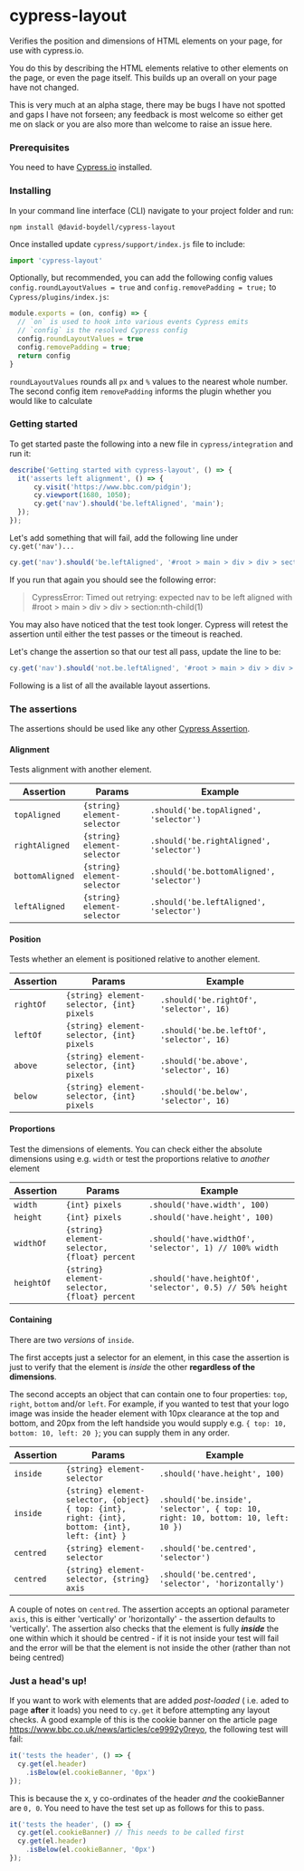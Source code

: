 # cypress-layout
Verifies the position and dimensions of HTML elements on your page, for use with cypress.io.

You do this by describing the HTML elements relative to other elements on the page, or even the page itself. This builds up an overall on your page have not changed.

This is very much at an alpha stage, there may be bugs I have not spotted and gaps I have not forseen; any feedback is most welcome so either get me on slack or you are also more than welcome to raise an issue here.

### Prerequisites

You need to have [Cypress.io](https://github.com/cypress-io/cypress) installed.

### Installing

In your command line interface (CLI) navigate to your project folder and run:

```
npm install @david-boydell/cypress-layout
```

Once installed update `cypress/support/index.js` file to include:
```javascript
import 'cypress-layout'
```

Optionally, but recommended, you can add the following config values `config.roundLayoutValues = true` and `config.removePadding = true;` to `Cypress/plugins/index.js`:

```javascript
module.exports = (on, config) => {
  // `on` is used to hook into various events Cypress emits
  // `config` is the resolved Cypress config
  config.roundLayoutValues = true
  config.removePadding = true;
  return config
}
```
`roundLayoutValues` rounds all `px` and `%` values to the nearest whole number. The second config item `removePadding` informs the plugin whether you would like to calculate

### Getting started

To get started paste the following into a new file in `cypress/integration` and run it:

```javascript
describe('Getting started with cypress-layout', () => {
  it('asserts left alignment', () => {
      cy.visit('https://www.bbc.com/pidgin');
      cy.viewport(1680, 1050);
      cy.get('nav').should('be.leftAligned', 'main');
  });
});
```

Let's add something that will fail, add the following line under `cy.get('nav')...`

```javascript
cy.get('nav').should('be.leftAligned', '#root > main > div > div > section:nth-child(1)');
```
If you run that again you should see the following error:

> CypressError: Timed out retrying: expected nav to be left aligned with #root > main > div > div > section:nth-child(1)

You may also have noticed that the test took longer. Cypress will retest the assertion until either the test passes or the timeout is reached.

Let's change the assertion so that our test all pass, update the line to be:

```javascript
cy.get('nav').should('not.be.leftAligned', '#root > main > div > div > section:nth-child(1)');
```

Following is a list of all the available layout assertions. 

### The assertions

The assertions should be used like any other [Cypress Assertion](https://docs.cypress.io/guides/core-concepts/introduction-to-cypress.html#Assertions).

#### Alignment

Tests alignment with another element.

Assertion | Params | Example
--- | --- | ---
`topAligned` | `{string} element-selector` | `.should('be.topAligned', 'selector')`
`rightAligned` | `{string} element-selector` | `.should('be.rightAligned', 'selector')`
`bottomAligned` | `{string} element-selector` | `.should('be.bottomAligned', 'selector')`
`leftAligned` | `{string} element-selector` | `.should('be.leftAligned', 'selector')`


#### Position

Tests whether an element is positioned relative to another element.

Assertion | Params | Example
--- | --- | ---
`rightOf` | `{string} element-selector, {int} pixels` | `.should('be.rightOf', 'selector', 16)`
`leftOf` | `{string} element-selector, {int} pixels` | `.should('be.be.leftOf', 'selector', 16)`
`above` | `{string} element-selector, {int} pixels` | `.should('be.above', 'selector', 16)`
`below`| `{string} element-selector, {int} pixels` | `.should('be.below', 'selector', 16)`

#### Proportions

Test the dimensions of elements. You can check either the absolute dimensions using e.g. `width` or test the proportions relative to *another* element

Assertion | Params | Example
--- | --- | ---
`width` | `{int} pixels` | `.should('have.width', 100)`
`height` | `{int} pixels` | `.should('have.height', 100)`
`widthOf` | `{string} element-selector, {float} percent` | `.should('have.widthOf', 'selector', 1) // 100% width`
`heightOf`| `{string} element-selector, {float} percent` | `.should('have.heightOf', 'selector', 0.5) // 50% height`

#### Containing

There are two *versions* of `inside`.

The first accepts just a selector for an element, in this case the assertion is just to verify that the element is *inside* the other **regardless of the dimensions**.

The second accepts an object that can contain one to four properties: `top`, `right`, `bottom` and/or `left`. For example, if you wanted to test that your logo image was inside the header element with 10px clearance at the top and bottom, and 20px from the left handside you would supply e.g. `{ top: 10, bottom: 10, left: 20 }`; you can supply them in any order.

Assertion | Params | Example
--- | --- | ---
`inside` | `{string} element-selector` | `.should('have.height', 100)`
`inside` | `{string} element-selector, {object} { top: {int}, right: {int}, bottom: {int}, left: {int} }` | `.should('be.inside', 'selector', { top: 10, right: 10, bottom: 10, left: 10 })` 
`centred` | `{string} element-selector` | `.should('be.centred', 'selector')`
`centred` | `{string} element-selector, {string} axis` | `.should('be.centred', 'selector', 'horizontally')`

A couple of notes on `centred`. The assertion accepts an optional parameter `axis`, this is either 'vertically' or 'horizontally' - the assertion defaults to 'vertically'. The assertion also checks that the element is fully ***inside*** the one within which it should be centred - if it is not inside your test will fail and the error will be that the element is not inside the other (rather than not being centred)

### Just a head's up!

If you want to work with elements that are added *post-loaded* ( i.e. aded to page **after** it loads) you need to `cy.get` it before attempting any layout checks. A good example of this is the cookie banner on the article page https://www.bbc.co.uk/news/articles/ce9992y0reyo, the following test will fail:

```javascript
it('tests the header', () => {
  cy.get(el.header)
    .isBelow(el.cookieBanner, '0px')
});
```

This is because the x, y co-ordinates of the header *and* the cookieBanner are `0, 0`. You need to have the test set up as follows for this to pass.

```javascript
it('tests the header', () => {
  cy.get(el.cookieBanner) // This needs to be called first
  cy.get(el.header)
    .isBelow(el.cookieBanner, '0px')
});
```
